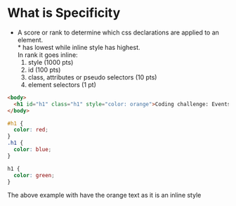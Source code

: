 # What is Specificity

- A score or rank to determine which css declarations are applied to an element.
  <br /> \* has lowest while inline style has highest.
  <br />
  In rank it goes inline:
  1. style (1000 pts)
  2. id (100 pts)
  3. class, attributes or pseudo selectors (10 pts)
  4. element selectors (1 pt)

```html
<body>
  <h1 id="h1" class="h1" style="color: orange">Coding challenge: Events</h1>
</body>
```

```css
#h1 {
  color: red;
}
.h1 {
  color: blue;
}

h1 {
  color: green;
}
```

The above example with have the orange text as it is an inline style
